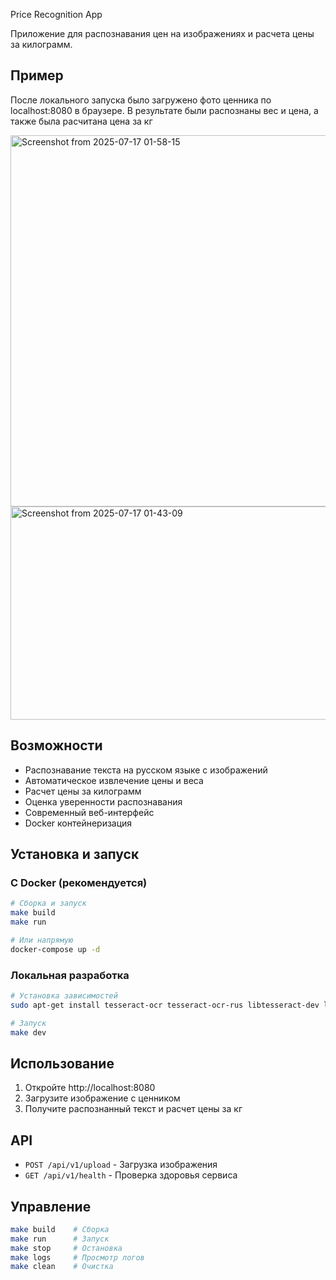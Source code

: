 Price Recognition App

Приложение для распознавания цен на изображениях и расчета цены за килограмм.
## Пример

После локального запуска было загружено фото ценника по localhost:8080 в браузере. В результате были распознаны вес и цена, а также была расчитана цена за кг

<img width="703" height="594" alt="Screenshot from 2025-07-17 01-58-15" src="https://github.com/user-attachments/assets/495ddc89-302a-43dd-839d-070836cfdf96" />
<img width="538" height="341" alt="Screenshot from 2025-07-17 01-43-09" src="https://github.com/user-attachments/assets/5bfa76e7-035a-4fd7-92a9-a4a976c27f21" />


## Возможности

- Распознавание текста на русском языке с изображений
- Автоматическое извлечение цены и веса
- Расчет цены за килограмм
- Оценка уверенности распознавания
- Современный веб-интерфейс
- Docker контейнеризация

## Установка и запуск

### С Docker (рекомендуется)

```bash
# Сборка и запуск
make build
make run

# Или напрямую
docker-compose up -d
```

### Локальная разработка

```bash
# Установка зависимостей
sudo apt-get install tesseract-ocr tesseract-ocr-rus libtesseract-dev libleptonica-dev

# Запуск
make dev
```

## Использование

1. Откройте http://localhost:8080
2. Загрузите изображение с ценником
3. Получите распознанный текст и расчет цены за кг

## API

- `POST /api/v1/upload` - Загрузка изображения
- `GET /api/v1/health` - Проверка здоровья сервиса

## Управление

```bash
make build    # Сборка
make run      # Запуск
make stop     # Остановка
make logs     # Просмотр логов
make clean    # Очистка
```
